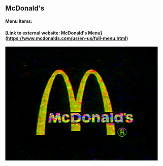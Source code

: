 ## McDonald's

#### Menu Items:
#### [Link to external website: McDonald's Menu] (https://www.mcdonalds.com/us/en-us/full-menu.html)


![](image/mc.gif)
